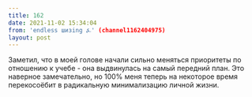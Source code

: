 ```yaml
---
title: 162
date: 2021-11-02 15:34:04
from: 'endless шизing ⍼' (channel1162404975)
layout: post
---
```


Заметил, что в моей голове начали сильно меняться приоритеты по отношению к учебе - она выдвинулась на самый передний план. Это наверное замечательно, но 100% меня теперь на некоторое время перекосоёбит в радикальную минимализацию личной жизни.
